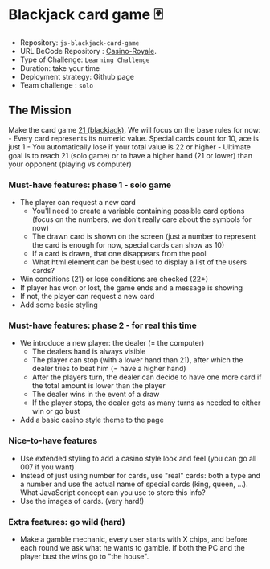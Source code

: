 # Blackjack card game 🃏

- Repository: `js-blackjack-card-game`
- URL BeCode Repository : [Casino-Royale](https://github.com/becodeorg/gnt-verou-1-26/tree/master/2.The-Hill/2.Casino-royale).
- Type of Challenge: `Learning Challenge`
- Duration: take your time
- Deployment strategy: Github page
- Team challenge : `solo`

## The Mission
Make the card game [21 (blackjack)](https://en.wikipedia.org/wiki/Twenty-One_(card_game)).
We will focus on the base rules for now:
    - Every card represents its numeric value. Special cards count for 10, ace is just 1
    - You automatically lose if your total value is 22 or higher
    - Ultimate goal is to reach 21 (solo game) or to have a higher hand (21 or lower) than your opponent (playing vs computer)

### Must-have features: phase 1 - solo game
- The player can request a new card
    - You'll need to create a variable containing possible card options (focus on the numbers, we don't really care about the symbols for now)
    - The drawn card is shown on the screen (just a number to represent the card is enough for now, special cards can show as 10)
    - If a card is drawn, that one disappears from the pool
    - What html element can be best used to display a list of the users cards?
- Win conditions (21) or lose conditions are checked (22+)
- If player has won or lost, the game ends and a message is showing
- If not, the player can request a new card
- Add some basic styling

### Must-have features: phase 2 - for real this time
- We introduce a new player: the dealer (= the computer)
    - The dealers hand is always visible
    - The player can stop (with a lower hand than 21), after which the dealer tries to beat him (= have a higher hand)
    - After the players turn, the dealer can decide to have one more card if the total amount is lower than the player
    - The dealer wins in the event of a draw
    - If the player stops, the dealer gets as many turns as needed to either win or go bust
- Add a basic casino style theme to the page

### Nice-to-have features
- Use extended styling to add a casino style look and feel (you can go all 007 if you want)
- Instead of just using number for cards, use "real" cards: both a type and a number and use the actual name of special cards (king, queen, ...). What JavaScript concept can you use to store this info?
- Use the images of cards. (very hard!)

### Extra features: go wild (hard)
- Make a gamble mechanic, every user starts with X chips, and before each round we ask what he wants to gamble. If both the PC and the player bust the wins go to "the house".
